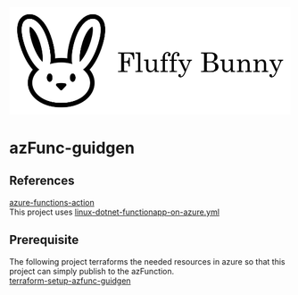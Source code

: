 ![fluffy-bunny-banner](https://raw.githubusercontent.com/fluffy-bunny/static-assets/master/fluffy-bunny-banner.png)  

# azFunc-guidgen

## References
[azure-functions-action](https://github.com/marketplace/actions/azure-functions-action)  
This project uses [linux-dotnet-functionapp-on-azure.yml](https://github.com/Azure/actions-workflow-samples/blob/master/FunctionApp/linux-dotnet-functionapp-on-azure.yml)  

## Prerequisite
The following project terraforms the needed resources in azure so that this project can simply publish to the azFunction.  
[terraform-setup-azfunc-guidgen](https://github.com/fluffy-bunny/terraform-setup-azfunc-guidgen)  
 
